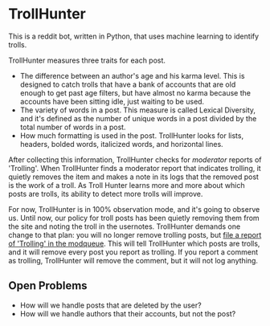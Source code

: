 # TrollHunter
This is a reddit bot, written in Python, that uses machine learning to identify trolls.

TrollHunter measures three traits for each post.

* The difference between an author's age and his karma level. This is designed to catch trolls that have a bank of accounts that are old enough to get past age filters, but have almost no karma because the accounts have been sitting idle, just waiting to be used.
* The variety of words in a post. This measure is called Lexical Diversity, and it's defined as the number of unique words in a post divided by the total number of words in a post.
* How much formatting is used in the post. TrollHunter looks for lists, headers, bolded words, italicized words, and horizontal lines.

After collecting this information, TrollHunter checks for *moderator* reports of 'Trolling'. When TrollHunter finds a moderator report that indicates trolling, it quietly removes the item and makes a note in its logs that the removed post is the work of a troll. As Troll Hunter learns more and more about which posts are trolls, its ability to detect more trolls will improve.

For now, TrollHunter is in 100% observation mode, and it's going to observe us. Until now, our policy for troll posts has been quietly removing them from the site and noting the troll in the usernotes. TrollHunter demands one change to that plan: you will no longer remove trolling posts, but [file a report of 'Trolling' in the modqueue](https://goo.gl/photos/hqd1FGVLcJ1VWQXX7). This will tell TrollHunter which posts are trolls, and it will remove every post you report as trolling. If you report a comment as trolling, TrollHunter will remove the comment, but it will not log anything.

## Open Problems

* How will we handle posts that are deleted by the user?
* How will we handle authors that their accounts, but not the post?
